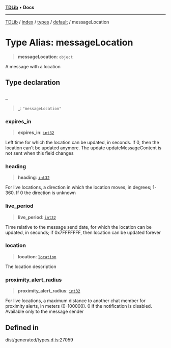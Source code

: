 [**TDLib**](../../../../../../README.md) • **Docs**

***

[TDLib](../../../../../../modules.md) / [index](../../../../../README.md) / [types](../../../README.md) / [default](../README.md) / messageLocation

# Type Alias: messageLocation

> **messageLocation**: `object`

A message with a location

## Type declaration

### \_

> **\_**: `"messageLocation"`

### expires\_in

> **expires\_in**: [`int32`](int32.md)

Left time for which the location can be updated, in seconds. If 0, then the location can't be updated anymore. The update updateMessageContent is not sent when this field changes

### heading

> **heading**: [`int32`](int32.md)

For live locations, a direction in which the location moves, in degrees; 1-360. If 0 the direction is unknown

### live\_period

> **live\_period**: [`int32`](int32.md)

Time relative to the message send date, for which the location can be updated, in seconds; if 0x7FFFFFFF, then location can be updated forever

### location

> **location**: [`location`](location.md)

The location description

### proximity\_alert\_radius

> **proximity\_alert\_radius**: [`int32`](int32.md)

For live locations, a maximum distance to another chat member for proximity alerts, in meters (0-100000). 0 if the notification is disabled. Available only to the message sender

## Defined in

dist/generated/types.d.ts:27059
